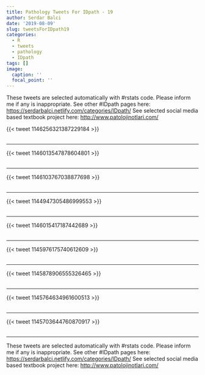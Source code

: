 ```yaml
---
title: Pathology Tweets For IDpath - 19
author: Serdar Balci
date: '2019-08-09'
slug: tweetsForIDpath19
categories:
  - R
  - tweets
  - pathology
  - IDpath
tags: []
image:
  caption: ''
  focal_point: ''
---
```



These tweets are selected automatically with #rstats code. Please inform me if any is inappropriate.
See other #IDpath pages here: https://serdarbalci.netlify.com/categories/IDpath/ 
See selected social media based textbook project here: http://www.patolojinotlari.com/

{{< tweet 1146256321387229184 >}}
<br>
<br>
<hr>
{{< tweet 1146013547878604801 >}}
<br>
<br>
<hr>
{{< tweet 1146103767038877698 >}}
<br>
<br>
<hr>
{{< tweet 1144947305486999553 >}}
<br>
<br>
<hr>
{{< tweet 1146015417187442689 >}}
<br>
<br>
<hr>
{{< tweet 1145976175740612609 >}}
<br>
<br>
<hr>
{{< tweet 1145878906555326465 >}}
<br>
<br>
<hr>
{{< tweet 1145764634961600513 >}}
<br>
<br>
<hr>
{{< tweet 1145703644760870917 >}}
<br>
<br>
<hr>


These tweets are selected automatically with #rstats code. Please inform me if any is inappropriate.
See other #IDpath pages here: https://serdarbalci.netlify.com/categories/IDpath/ 
See selected social media based textbook project here: http://www.patolojinotlari.com/
